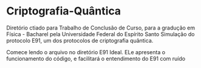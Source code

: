 # Criptografia-Quântica

Diretório ctiado para Trabalho de Conclusão de Curso, para a gradução em Física - Bacharel pela Universidade Federal do Espírito Santo
Simulação do protocolo E91, um dos protocolos de criptografia quântica.

Comece lendo o arquivo no diretório E91 Ideal. ELe apresenta o funcionamento do código, e facilitará o entendimento do E91 com ruído
